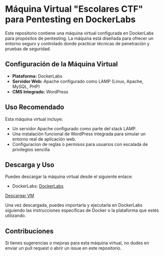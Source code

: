 # Máquina Virtual "Escolares CTF" para Pentesting en DockerLabs

Este repositorio contiene una máquina virtual configurada en DockerLabs para propósitos de pentesting. 
La máquina está diseñada para ofrecer un entorno seguro y controlado donde practicar técnicas de penetración y pruebas de seguridad.

## Configuración de la Máquina Virtual

- **Plataforma:** DockerLabs
- **Servidor Web:** Apache configurado como LAMP (Linux, Apache, MySQL, PHP)
- **CMS Integrado:** WordPress

## Uso Recomendado

Esta máquina virtual incluye:

- Un servidor Apache configurado como parte del stack LAMP.
- Una instalación funcional de WordPress integrada para simular un entorno real de aplicación web.
- Configuracion de reglas o permisos para usuarios con escalada de privilegios sencilla

## Descarga y Uso

Puedes descargar la máquina virtual desde el siguiente enlace:
- DockerLabs: [DockerLabs](https://dockerlabs.es/#/)

[Descargar VM](https://mega.nz/file/ZXckGSob#QBn80M3tFNTrKCJwZ1lIh-9Rafx5sdlG3lyCT9FPYes)

Una vez descargada, puedes importarla y ejecutarla en DockerLabs siguiendo las instrucciones específicas de Docker o la plataforma que estés utilizando.

## Contribuciones

Si tienes sugerencias o mejoras para esta máquina virtual, no dudes en enviar un pull request o abrir un issue en este repositorio.
